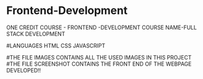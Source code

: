 # Frontend-Development
   ONE CREDIT COURSE - FRONTEND -DEVELOPMENT 
   COURSE NAME-FULL STACK DEVELOPMENT
	 
#LANGUAGES
  HTML
  CSS
  JAVASCRIPT
	
#THE FILE IMAGES CONTAINS ALL THE USED IMAGES IN THIS PROJECT
#THE FILE SCREENSHOT CONTAINS THE FRONT END OF THE WEBPAGE DEVELOPED!!
